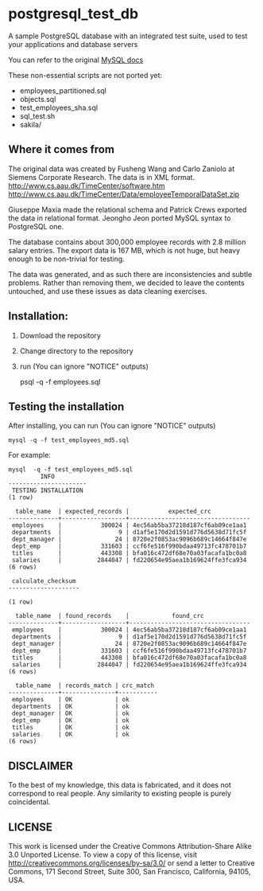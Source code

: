 # postgresql_test_db
A sample PostgreSQL database with an integrated test suite, used to test your applications and database servers

You can refer to the original [MySQL docs](https://dev.mysql.com/doc/employee/en/index.html)

These non-essential scripts are not ported yet:
* employees_partitioned.sql
* objects.sql
* test_employees_sha.sql
* sql_test.sh
* sakila/


## Where it comes from

The original data was created by Fusheng Wang and Carlo Zaniolo at 
Siemens Corporate Research. The data is in XML format.
http://www.cs.aau.dk/TimeCenter/software.htm
http://www.cs.aau.dk/TimeCenter/Data/employeeTemporalDataSet.zip

Giuseppe Maxia made the relational schema and Patrick Crews exported
the data in relational format.
Jeongho Jeon ported MySQL syntax to PostgreSQL one.

The database contains about 300,000 employee records with 2.8 million 
salary entries. The export data is 167 MB, which is not huge, but
heavy enough to be non-trivial for testing.

The data was generated, and as such there are inconsistencies and subtle
problems. Rather than removing them, we decided to leave the contents
untouched, and use these issues as data cleaning exercises.


## Installation:

1. Download the repository
2. Change directory to the repository
3. run (You can ignore "NOTICE" outputs)

    psql -q -f employees.sql


## Testing the installation

After installing, you can run (You can ignore "NOTICE" outputs)

    mysql -q -f test_employees_md5.sql

For example:

    mysql  -q -f test_employees_md5.sql
             INFO
    ----------------------
     TESTING INSTALLATION
    (1 row)
    
      table_name  | expected_records |           expected_crc
    --------------+------------------+----------------------------------
     employees    |           300024 | 4ec56ab5ba37218d187cf6ab09ce1aa1
     departments  |                9 | d1af5e170d2d1591d776d5638d71fc5f
     dept_manager |               24 | 8720e2f0853ac9096b689c14664f847e
     dept_emp     |           331603 | ccf6fe516f990bdaa49713fc478701b7
     titles       |           443308 | bfa016c472df68e70a03facafa1bc0a8
     salaries     |          2844047 | fd220654e95aea1b169624ffe3fca934
    (6 rows)
    
     calculate_checksum
    --------------------
    
    (1 row)
    
      table_name  | found_records    |            found_crc
    --------------+------------------+----------------------------------
     employees    |           300024 | 4ec56ab5ba37218d187cf6ab09ce1aa1
     departments  |                9 | d1af5e170d2d1591d776d5638d71fc5f
     dept_manager |               24 | 8720e2f0853ac9096b689c14664f847e
     dept_emp     |           331603 | ccf6fe516f990bdaa49713fc478701b7
     titles       |           443308 | bfa016c472df68e70a03facafa1bc0a8
     salaries     |          2844047 | fd220654e95aea1b169624ffe3fca934
    (6 rows)
    
      table_name  | records_match | crc_match
    --------------+---------------+-----------
     employees    | OK            | ok
     departments  | OK            | ok
     dept_manager | OK            | ok
     dept_emp     | OK            | ok
     titles       | OK            | ok
     salaries     | OK            | ok
    (6 rows)


## DISCLAIMER

To the best of my knowledge, this data is fabricated, and
it does not correspond to real people. 
Any similarity to existing people is purely coincidental.


## LICENSE
This work is licensed under the 
Creative Commons Attribution-Share Alike 3.0 Unported License. 
To view a copy of this license, visit 
http://creativecommons.org/licenses/by-sa/3.0/ or send a letter to 
Creative Commons, 171 Second Street, Suite 300, San Francisco, 
California, 94105, USA.


